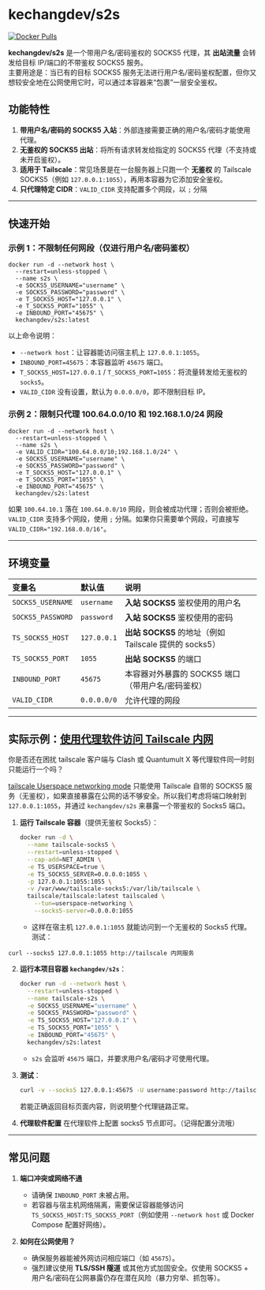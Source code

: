 # kechangdev/s2s

[![Docker Pulls](https://img.shields.io/docker/pulls/kechangdev/s2s?style=flat-square)](https://hub.docker.com/r/kechangdev/s2s)

**kechangdev/s2s** 是一个带用户名/密码鉴权的 SOCKS5 代理，其 **出站流量** 会转发给目标 IP/端口的不带鉴权 SOCKS5 服务。  
主要用途是：当已有的目标 SOCKS5 服务无法进行用户名/密码鉴权配置，但你又想较安全地在公网使用它时，可以通过本容器来“包裹”一层安全鉴权。

## 功能特性

1. **带用户名/密码的 SOCKS5 入站**：外部连接需要正确的用户名/密码才能使用代理。  
2. **无鉴权的 SOCKS5 出站**：将所有请求转发给指定的 SOCKS5 代理（不支持或未开启鉴权）。  
3. **适用于 Tailscale**：常见场景是在一台服务器上只跑一个 **无鉴权** 的 Tailscale SOCKS5（例如 `127.0.0.1:1055`），再用本容器为它添加安全鉴权。
4. **只代理特定 CIDR**：`VALID_CIDR` 支持配置多个网段，以 `;` 分隔

---

## 快速开始

### 示例 1：不限制任何网段（仅进行用户名/密码鉴权）
```
docker run -d --network host \
  --restart=unless-stopped \
  --name s2s \
  -e SOCKS5_USERNAME="username" \
  -e SOCKS5_PASSWORD="password" \
  -e T_SOCKS5_HOST="127.0.0.1" \
  -e T_SOCKS5_PORT="1055" \
  -e INBOUND_PORT="45675" \
  kechangdev/s2s:latest
```
以上命令说明：

- `--network host`：让容器能访问宿主机上 `127.0.0.1:1055`。
- `INBOUND_PORT=45675`：本容器监听 `45675` 端口。
- `T_SOCKS5_HOST=127.0.0.1` / `T_SOCKS5_PORT=1055`：将流量转发给无鉴权的 `socks5`。
- `VALID_CIDR` 没有设置，默认为 `0.0.0.0/0`，即不限制目标 IP。

### 示例 2：限制只代理 100.64.0.0/10 和 192.168.1.0/24 网段

```
docker run -d --network host \
  --restart=unless-stopped \
  --name s2s \
  -e VALID_CIDR="100.64.0.0/10;192.168.1.0/24" \
  -e SOCKS5_USERNAME="username" \
  -e SOCKS5_PASSWORD="password" \
  -e T_SOCKS5_HOST="127.0.0.1" \
  -e T_SOCKS5_PORT="1055" \
  -e INBOUND_PORT="45675" \
  kechangdev/s2s:latest
```

如果 `100.64.10.1` 落在 `100.64.0.0/10` 网段，则会被成功代理；否则会被拒绝。
`VALID_CIDR` 支持多个网段，使用 `;` 分隔。如果你只需要单个网段，可直接写 `VALID_CIDR="192.168.0.0/16"`。

---

## 环境变量

| 变量名            | 默认值       | 说明                                                         |
|:------------------|:------------|:------------------------------------------------------------|
| `SOCKS5_USERNAME` | `username`  | **入站 SOCKS5** 鉴权使用的用户名                            |
| `SOCKS5_PASSWORD` | `password`  | **入站 SOCKS5** 鉴权使用的密码                              |
| `TS_SOCKS5_HOST`  | `127.0.0.1` | **出站 SOCKS5** 的地址（例如 Tailscale 提供的 socks5）      |
| `TS_SOCKS5_PORT`  | `1055`      | **出站 SOCKS5** 的端口                                      |
| `INBOUND_PORT`    | `45675`     | 本容器对外暴露的 SOCKS5 端口（带用户名/密码鉴权）            |
| `VALID_CIDR`    | `0.0.0.0/0`     | 允许代理的网段            |

---

## 实际示例：[使用代理软件访问 Tailscale 内网](https://blog.kechang.uk/en/article/1874fa24-e032-809f-bfe6-f00939247328)
你是否还在困扰 tailscale 客户端与 Clash 或 Quantumult X 等代理软件同一时刻只能运行一个吗？

[tailscale Userspace networking mode](https://tailscale.com/kb/1112/userspace-networking) 只能使用 Tailscale 自带的 SOCKS5 服务（无鉴权），如果直接暴露在公网的话不够安全。所以我们考虑将端口映射到 `127.0.0.1:1055`，并通过 `kechangdev/s2s` 来暴露一个带鉴权的 Socks5 端口。

1. **运行 Tailscale 容器**（提供无鉴权 Socks5）：
   ```bash
   docker run -d \
     --name tailscale-socks5 \
     --restart=unless-stopped \
     --cap-add=NET_ADMIN \
     -e TS_USERSPACE=true \
     -e TS_SOCKS5_SERVER=0.0.0.0:1055 \
     -p 127.0.0.1:1055:1055 \
     -v /var/www/tailscale-socks5:/var/lib/tailscale \
     tailscale/tailscale:latest tailscaled \
       --tun=userspace-networking \
       --socks5-server=0.0.0.0:1055
   ```
   - 这样在宿主机 `127.0.0.1:1055` 就能访问到一个无鉴权的 Socks5 代理。
测试：
```
curl --socks5 127.0.0.1:1055 http://tailscale 内网服务
```

2. **运行本项目容器 `kechangdev/s2s`**：
   ```bash
   docker run -d --network host \
     --restart=unless-stopped \
     --name tailscale-s2s \
     -e SOCKS5_USERNAME="username" \
     -e SOCKS5_PASSWORD="password" \
     -e TS_SOCKS5_HOST="127.0.0.1" \
     -e TS_SOCKS5_PORT="1055" \
     -e INBOUND_PORT="45675" \
     kechangdev/s2s:latest
   ```
   - `s2s` 会监听 `45675` 端口，并要求用户名/密码才可使用代理。

3. **测试**：
   ```bash
   curl -v --socks5 127.0.0.1:45675 -U username:password http://tailscale 内网服务
   ```
   若能正确返回目标页面内容，则说明整个代理链路正常。

4. **代理软件配置**
   在代理软件上配置 socks5 节点即可。（记得配置分流哦）
---

## 常见问题

1. **端口冲突或网络不通**  
   - 请确保 `INBOUND_PORT` 未被占用。  
   - 若容器与宿主机网络隔离，需要保证容器能够访问 `TS_SOCKS5_HOST:TS_SOCKS5_PORT`（例如使用 `--network host` 或 Docker Compose 配置好网络）。

2. **如何在公网使用？**  
   - 确保服务器能被外网访问相应端口（如 `45675`）。  
   - 强烈建议使用 **TLS/SSH 隧道** 或其他方式加固安全。仅使用 SOCKS5 + 用户名/密码在公网暴露仍存在潜在风险（暴力穷举、抓包等）。
